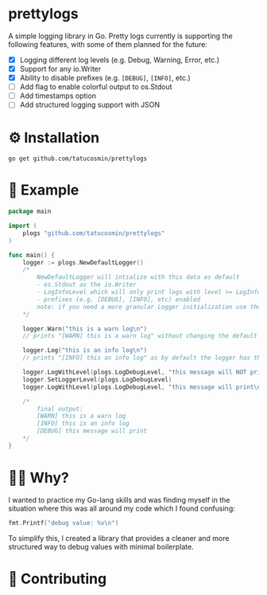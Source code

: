 # prettylogs

A simple logging library in Go. Pretty logs currently is supporting the following features, with some of them planned for the future:

- [x] Logging different log levels (e.g. Debug, Warning, Error, etc.)
- [x] Support for any io.Writer
- [x] Ability to disable prefixes (e.g. `[DEBUG]`, `[INFO]`, etc.)
- [ ] Add flag to enable colorful output to os.Stdout
- [ ] Add timestamps option
- [ ] Add structured logging support with JSON

# ⚙️ Installation

```
go get github.com/tatucosmin/prettylogs
```

# 🔨 Example

```go
package main

import (
	plogs "github.com/tatucosmin/prettylogs"
)

func main() {
	logger := plogs.NewDefaultLogger()
	/*
		NewDefaultLogger will intialize with this data as default
		- os.Stdout as the io.Writer
		- LogInfoLevel which will only print logs with level >= LogInfoLevel
		- prefixes (e.g. [DEBUG], [INFO], etc) enabled
		note: if you need a more granular Logger initialization use the NewConfigurableLogger function
	*/

	logger.Warn("this is a warn log\n")
	// prints "[WARN] this is a warn log" without changing the default level

	logger.Log("this is an info log\n")
	// prints "[INFO] this an info log" as by default the logger has the LogInfoLevel set

	logger.LogWithLevel(plogs.LogDebugLevel, "this message will NOT print\n")
	logger.SetLoggerLevel(plogs.LogDebugLevel)
	logger.LogWithLevel(plogs.LogDebugLevel, "this message will print\n")

	/*
		final output:
		[WARN] this is a warn log
		[INFO] this is an info log
		[DEBUG] this message will print
	*/
}
```

# 🙋‍♂️ Why?

I wanted to practice my Go-lang skills and was finding myself in the situation where this was all around my code which I found confusing:

```go
fmt.Printf("debug value: %v\n")
```

To simplify this, I created a library that provides a cleaner and more structured way to debug values with minimal boilerplate.

# 👏 Contributing

